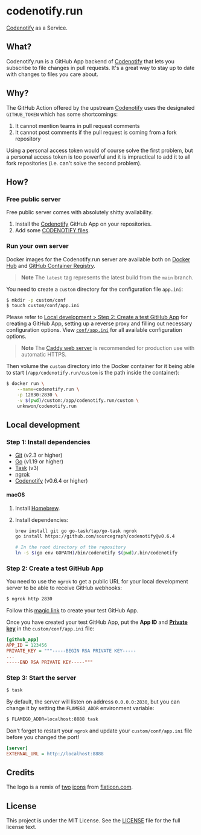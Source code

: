 # codenotify.run

[Codenotify](https://github.com/sourcegraph/codenotify) as a Service.

## What?

Codenotify.run is a GitHub App backend of [Codenotify](https://github.com/sourcegraph/codenotify) that lets you subscribe to file changes in pull requests. It's a great way to stay up to date with changes to files you care about.

## Why?

The GitHub Action offered by the upstream [Codenotify](https://github.com/sourcegraph/codenotify) uses the designated `GITHUB_TOKEN` which has some shortcomings:

1. It cannot mention teams in pull request comments
2. It cannot post comments if the pull request is coming from a fork repository

Using a personal access token would of course solve the first problem, but a personal access token is too powerful and it is impractical to add it to all fork repositories (i.e. can't solve the second problem).

## How?

### Free public server

Free public server comes with absolutely shitty availability.

1. Install the [Codenotify](https://github.com/apps/codenotify) GitHub App on your repositories.
2. Add some [CODENOTIFY files](https://github.com/sourcegraph/codenotify#codenotify-files).

### Run your own server

Docker images for the Codenotify.run server are available both on [Docker Hub](https://hub.docker.com/r/unknwon/codenotify.run) and [GitHub Container Registry](https://github.com/codenotify/codenotify.run/pkgs/container/codenotify.run).

> **Note**
> The `latest` tag represents the latest build from the `main` branch.

You need to create a `custom` directory for the configuration file `app.ini`:

```bash
$ mkdir -p custom/conf
$ touch custom/conf/app.ini
```

Please refer to [Local development > Step 2: Create a test GitHub App](#step-2-create-a-test-github-app) for creating a GitHub App, setting up a reverse proxy and filling out necessary configuration options. View [`conf/app.ini`](conf/app.ini) for all available configuration options.

> **Note**
> The [Caddy web server](https://caddyserver.com/) is recommended for production use with automatic HTTPS.

Then volume the `custom` directory into the Docker container for it being able to start (`/app/codenotify.run/custom` is the path inside the container):

```bash
$ docker run \
    --name=codenotify.run \
    -p 12830:2830 \
    -v $(pwd)/custom:/app/codenotify.run/custom \
    unknwon/codenotify.run
```

## Local development

### Step 1: Install dependencies

- [Git](https://git-scm.com/book/en/v2/Getting-Started-Installing-Git) (v2.3 or higher)
- [Go](https://golang.org/doc/install) (v1.19 or higher)
- [Task](https://github.com/go-task/task) (v3)
- [ngrok](https://ngrok.com/)
- [Codenotify](https://github.com/sourcegraph/codenotify) (v0.6.4 or higher)

#### macOS

1. Install [Homebrew](https://brew.sh/).
2. Install dependencies:

	```bash
	brew install git go go-task/tap/go-task ngrok
	go install https://github.com/sourcegraph/codenotify@v0.6.4

	# In the root directory of the repository
	ln -s $(go env GOPATH)/bin/codenotify $(pwd)/.bin/codenotify
	```

### Step 2: Create a test GitHub App

You need to use the `ngrok` to get a public URL for your local development server to be able to receive GitHub webhooks:

```bash
$ ngrok http 2830
```

Follow this [magic link](https://github.com/settings/apps/new?name=codenotify-test&url=https://codenotify.run&webhook_active=true&webhook_url=https://%3Cyour%20ngrok%20domain%3E/-/webhook&statuses=write&contents=read&pull_requests=write&emails=read&events[]=pull_request) to create your test GitHub App.

Once you have created your test GitHub App, put the **App ID** and [**Private key**](https://docs.github.com/en/developers/apps/building-github-apps/authenticating-with-github-apps#generating-a-private-key) in the `custom/conf/app.ini` file:

```ini
[github_app]
APP_ID = 123456
PRIVATE_KEY = """-----BEGIN RSA PRIVATE KEY-----
...
-----END RSA PRIVATE KEY-----"""
```

### Step 3: Start the server

```bash
$ task
```

By default, the server will listen on address `0.0.0.0:2830`, but you can change it by setting the `FLAMEGO_ADDR` environment variable:

```bash
$ FLAMEGO_ADDR=localhost:8888 task
```

Don't forget to restart your `ngrok` and update your `custom/conf/app.ini` file before you changed the port!

```ini
[server]
EXTERNAL_URL = http://localhost:8888
```

## Credits

The logo is a remix of [two](https://www.flaticon.com/free-icon/settings_5305761) [icons](https://www.flaticon.com/free-icon/notification_4270302) from [flaticon.com](https://www.flaticon.com/).

## License

This project is under the MIT License. See the [LICENSE](LICENSE) file for the full license text.
